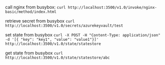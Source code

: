 call nginx from busybox:
`curl http://localhost:3500/v1.0/invoke/nginx-basic/method/index.html`

retrieve secret from busybox
`curl http://localhost:3500/v1.0/secrets/azurekeyvault/test`

set state from busybox
`curl -X POST -H "Content-Type: application/json" -d '[{ "key": "key1", "value": "value1"}]' http://localhost:3500/v1.0/state/statestore`

get state from busybox
`curl http://localhost:3500/v1.0/state/statestore/abc`


